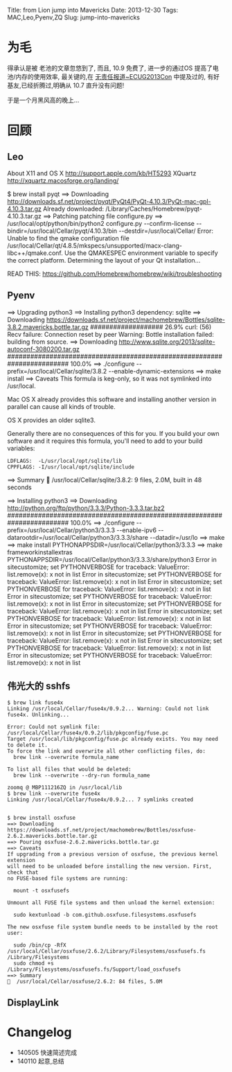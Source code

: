 Title: from Lion jump into Mavericks
Date: 2013-12-30
Tags: MAC,Leo,Pyenv,ZQ
Slug: jump-into-mavericks


# 为毛
得承认是被 老池的文章忽悠到了, 
而且, 10.9 免费了, 进一步的通过OS 提高了电池/内存的使用效率,
最关键的,在 [无责任报道~ECUG2013Con](http://techparty.org/events/2013/12/29/et-ecugcon-sz/) 中提及过的,
有好基友,已经折腾过,明确从 10.7 直升没有问题!

于是一个月黑风高的晚上...

# 回顾

## Leo
About X11 and OS X 
    http://support.apple.com/kb/HT5293
XQuartz 
    http://xquartz.macosforge.org/landing/


$ brew install pyqt
==> Downloading http://downloads.sf.net/project/pyqt/PyQt4/PyQt-4.10.3/PyQt-mac-gpl-4.10.3.tar.gz
Already downloaded: /Library/Caches/Homebrew/pyqt-4.10.3.tar.gz
==> Patching
patching file configure.py
==> /usr/local/opt/python/bin/python2 configure.py --confirm-license --bindir=/usr/local/Cellar/pyqt/4.10.3/bin --destdir=/usr/local/Cellar/
Error: Unable to find the qmake configuration file
/usr/local/Cellar/qt/4.8.5/mkspecs/unsupported/macx-clang-libc++/qmake.conf.
Use the QMAKESPEC environment variable to specify the correct platform.
Determining the layout of your Qt installation...

READ THIS: https://github.com/Homebrew/homebrew/wiki/troubleshooting



## Pyenv




==> Upgrading python3
==> Installing python3 dependency: sqlite
==> Downloading https://downloads.sf.net/project/machomebrew/Bottles/sqlite-3.8.2.mavericks.bottle.tar.gz
###################                                                       26.9%
curl: (56) Recv failure: Connection reset by peer
Warning: Bottle installation failed: building from source.
==> Downloading http://www.sqlite.org/2013/sqlite-autoconf-3080200.tar.gz
######################################################################## 100.0%
==> ./configure --prefix=/usr/local/Cellar/sqlite/3.8.2 --enable-dynamic-extensions
==> make install
==> Caveats
This formula is keg-only, so it was not symlinked into /usr/local.

Mac OS X already provides this software and installing another version in
parallel can cause all kinds of trouble.

OS X provides an older sqlite3.

Generally there are no consequences of this for you. If you build your
own software and it requires this formula, you'll need to add to your
build variables:

    LDFLAGS:  -L/usr/local/opt/sqlite/lib
    CPPFLAGS: -I/usr/local/opt/sqlite/include

==> Summary
🍺  /usr/local/Cellar/sqlite/3.8.2: 9 files, 2.0M, built in 48 seconds



==> Installing python3
==> Downloading http://python.org/ftp/python/3.3.3/Python-3.3.3.tar.bz2
######################################################################## 100.0%
==> ./configure --prefix=/usr/local/Cellar/python3/3.3.3 --enable-ipv6 --datarootdir=/usr/local/Cellar/python3/3.3.3/share --datadir=/usr/lo
==> make
==> make install PYTHONAPPSDIR=/usr/local/Cellar/python3/3.3.3
==> make frameworkinstallextras PYTHONAPPSDIR=/usr/local/Cellar/python3/3.3.3/share/python3
Error in sitecustomize; set PYTHONVERBOSE for traceback:
ValueError: list.remove(x): x not in list
Error in sitecustomize; set PYTHONVERBOSE for traceback:
ValueError: list.remove(x): x not in list
Error in sitecustomize; set PYTHONVERBOSE for traceback:
ValueError: list.remove(x): x not in list
Error in sitecustomize; set PYTHONVERBOSE for traceback:
ValueError: list.remove(x): x not in list
Error in sitecustomize; set PYTHONVERBOSE for traceback:
ValueError: list.remove(x): x not in list
Error in sitecustomize; set PYTHONVERBOSE for traceback:
ValueError: list.remove(x): x not in list
Error in sitecustomize; set PYTHONVERBOSE for traceback:
ValueError: list.remove(x): x not in list
Error in sitecustomize; set PYTHONVERBOSE for traceback:
ValueError: list.remove(x): x not in list
Error in sitecustomize; set PYTHONVERBOSE for traceback:
ValueError: list.remove(x): x not in list
Error in sitecustomize; set PYTHONVERBOSE for traceback:
ValueError: list.remove(x): x not in list



## 伟光大的 sshfs


    $ brew link fuse4x
    Linking /usr/local/Cellar/fuse4x/0.9.2... Warning: Could not link fuse4x. Unlinking...

    Error: Could not symlink file: /usr/local/Cellar/fuse4x/0.9.2/lib/pkgconfig/fuse.pc
    Target /usr/local/lib/pkgconfig/fuse.pc already exists. You may need to delete it.
    To force the link and overwrite all other conflicting files, do:
      brew link --overwrite formula_name

    To list all files that would be deleted:
      brew link --overwrite --dry-run formula_name

    zoomq @ MBP111216ZQ in /usr/local/lib
    $ brew link --overwrite fuse4x
    Linking /usr/local/Cellar/fuse4x/0.9.2... 7 symlinks created


    $ brew install osxfuse
    ==> Downloading https://downloads.sf.net/project/machomebrew/Bottles/osxfuse-2.6.2.mavericks.bottle.tar.gz
    ==> Pouring osxfuse-2.6.2.mavericks.bottle.tar.gz
    ==> Caveats
    If upgrading from a previous version of osxfuse, the previous kernel extension
    will need to be unloaded before installing the new version. First, check that
    no FUSE-based file systems are running:

      mount -t osxfusefs

    Unmount all FUSE file systems and then unload the kernel extension:

      sudo kextunload -b com.github.osxfuse.filesystems.osxfusefs

    The new osxfuse file system bundle needs to be installed by the root user:

      sudo /bin/cp -RfX /usr/local/Cellar/osxfuse/2.6.2/Library/Filesystems/osxfusefs.fs /Library/Filesystems
      sudo chmod +s /Library/Filesystems/osxfusefs.fs/Support/load_osxfusefs
    ==> Summary
    🍺  /usr/local/Cellar/osxfuse/2.6.2: 84 files, 5.0M


## DisplayLink


# Changelog

- 140505 快速简述完成
- 140110 起意,总结

